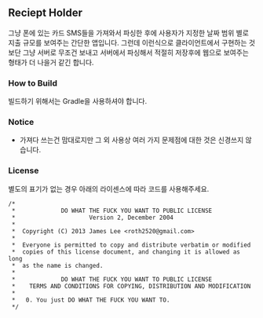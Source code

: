 ## Reciept Holder

그냥 폰에 있는 카드 SMS들을 가져와서 파싱한 후에 사용자가 지정한 날짜 범위 별로 지출 규모를 보여주는 간단한 앱입니다.
그런데 이런식으로 클라이언트에서 구현하는 것 보단 그냥 서버로 무조건 보내고 서버에서 파싱해서 적절히 저장후에 웹으로 보여주는 형태가 더 나을거 같긴 합니다.

### How to Build

빌드하기 위해서는 Gradle을 사용하셔야 합니다.

### Notice

- 가져다 쓰는건 맘대로지만 그 외 사용상 여러 가지 문제점에 대한 것은 신경쓰지 않습니다.

### License

별도의 표기가 없는 경우 아래의 라이센스에 따라 코드를 사용해주세요.

	/*
	 *             DO WHAT THE FUCK YOU WANT TO PUBLIC LICENSE 
	 *                     Version 2, December 2004
	 * 
	 *  Copyright (C) 2013 James Lee <roth2520@gmail.com>
	 *   
	 *  Everyone is permitted to copy and distribute verbatim or modified
	 *  copies of this license document, and changing it is allowed as long
	 *  as the name is changed.
	 * 
	 *             DO WHAT THE FUCK YOU WANT TO PUBLIC LICENSE
	 *    TERMS AND CONDITIONS FOR COPYING, DISTRIBUTION AND MODIFICATION
	 * 
	 *   0. You just DO WHAT THE FUCK YOU WANT TO. 
	 */

